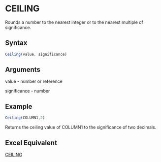 # CEILING

Rounds a number to the nearest integer or to the nearest multiple of significance.

## Syntax

```javascript
Ceiling(value, significance)
```

## Arguments

value - number or reference

significance - number

## Example

```javascript
Ceiling(COLUMN1,2)
```

Returns the ceiling value of COLUMN1 to the significance of two decimals.

## Excel Equivalent

[CEILING](https://support.microsoft.com/en-us/office/ceiling-function-0a5cd7c8-0720-4f0a-bd2c-c943e510899f)
